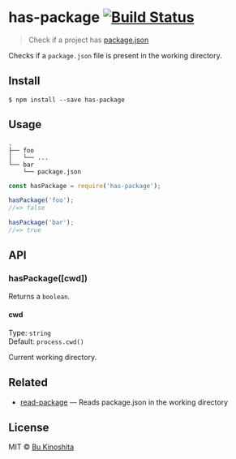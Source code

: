 # has-package [![Build Status](https://travis-ci.org/bukinoshita/has-package.svg?branch=master)](https://travis-ci.org/bukinoshita/has-package)

> Check if a project has [package.json](https://docs.npmjs.com/files/package.json)

Checks if a `package.json` file is present in the working directory.


## Install

```
$ npm install --save has-package
```


## Usage

```
.
├── foo
│   └── ...
└── bar
    └── package.json
```

```js
const hasPackage = require('has-package');

hasPackage('foo');
//=> false

hasPackage('bar');
//=> true
```


## API

### hasPackage([cwd])

Returns a `boolean`.

#### cwd

Type: `string`<br>
Default: `process.cwd()`

Current working directory.


## Related
- [read-package](https://github.com/bukinoshita/read-package) — Reads package.json in the working directory


## License

MIT © [Bu Kinoshita](https://bukinoshita.io)
